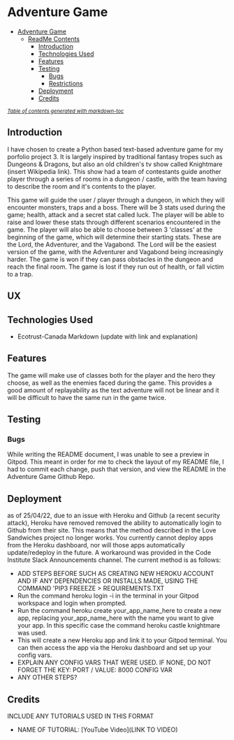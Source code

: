 # Adventure Game

- [Adventure Game](#adventure-game)
  * [ReadMe Contents](#readme-contents)
    + [Introduction](#introduction)
    + [Technologies Used](#technologies-used)
    + [Features](#features)
    + [Testing](#testing)
      - [Bugs](#bugs) 
      - [Restrictions](#restrictions)    
    + [Deployment](#deployment)
    + [Credits](#credits)

<small><i><a href='http://ecotrust-canada.github.io/markdown-toc/'>Table of contents generated with markdown-toc</a></i></small>

## Introduction

I have chosen to create a Python based text-based adventure game for my porfolio project 3. It is largely inspired by traditional fantasy tropes such as Dungeons & Dragons, but also an old children's tv show called Knightmare (insert Wikipedia link). This show had a team of contestants guide another player through a series of rooms in a dungeon / castle, with the team having to describe the room and it's contents to the player. 

This game will guide the user / player through a dungeon, in which they will encounter monsters, traps and a boss. There will be 3 stats used during the game; health, attack and a secret stat called luck. The player will be able to raise and lower these stats through different scenarios encountered in the game. The player will also be able to choose between 3 'classes' at the beginning of the game, which will determine their starting stats. These are the Lord, the Adventurer, and the Vagabond. The Lord will be the easiest version of the game, with the Adventurer and Vagabond being increasingly harder. The game is won if they can pass obstacles in the dungeon and reach the final room. The game is lost if they run out of health, or fall victim to a trap.


## UX



## Technologies Used

* Ecotrust-Canada Markdown (update with link and explanation)



## Features

The game will make use of classes both for the player and the hero they choose, as well as the enemies faced during the game. This provides a good amount of replayability as the text adventure will not be linear and it will be difficult to have the same run in the game twice.



## Testing
### Bugs
While writing the README document, I was unable to see a preview in Gitpod. This meant in order for me to check the layout of my README file, I had to commit each change, push that version, and view the README in the Adventure Game Github Repo.


## Deployment

as of 25/04/22, due to an issue with Heroku and Github (a recent security attack), Heroku have removed removed the ability to automatically login to Github from their site. This means that the method described in the Love Sandwiches project no longer works. You currently cannot deploy apps from the Heroku dashboard, nor will those apps automatically update/redeploy in the future. A workaround was provided in the Code Institute Slack Announcements channel. The current method is as follows:

* ADD STEPS BEFORE SUCH AS CREATING NEW HEROKU ACCOUNT AND IF ANY DEPENDENCIES OR INSTALLS MADE, USING THE COMMAND 'PIP3 FREEEZE > REQUIREMENTS.TXT
* Run the command heroku login -i in the terminal in your Gitpod workspace and login when prompted. 
* Run the command heroku create your_app_name_here to create a new app, replacing your_app_name_here with the name you want to give your  app. In this specific case the command heroku castle knightmare was used. 
* This will create a new Heroku app and link it to your Gitpod terminal. You can then access the app via the Heroku dashboard and set up your config vars.
* EXPLAIN ANY CONFIG VARS THAT WERE USED. IF NONE, DO NOT FORGET THE KEY: PORT / VALUE: 8000 CONFIG VAR
* ANY OTHER STEPS?


## Credits

INCLUDE ANY TUTORIALS USED IN THIS FORMAT

* NAME OF TUTORIAL: [YouTube Video](LINK TO VIDEO)